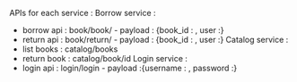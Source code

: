 APIs for each service :
Borrow service : 
- borrow api : book/book/ - payload : {book_id : , user :}
- return api : book/return/ - payload : {book_id : , user :}
Catalog service :
- list books : catalog/books 
- return book : catalog/book/id
Login service :
- login api : login/login - payload :{username : , password :}